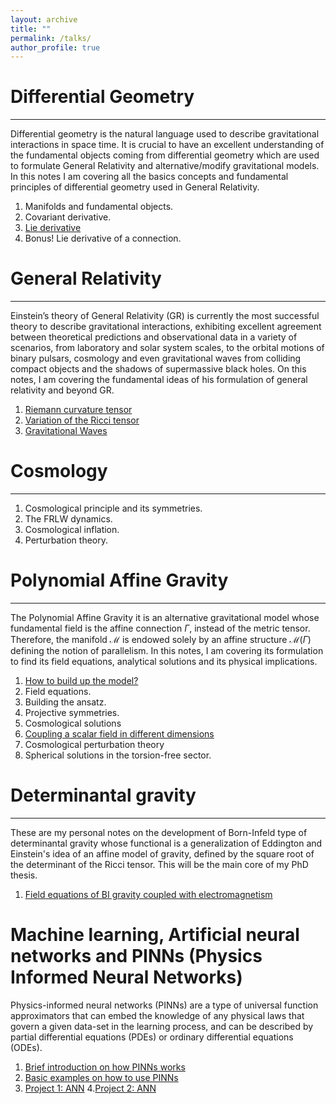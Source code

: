 ```yaml
---
layout: archive
title: ""
permalink: /talks/
author_profile: true
---
```



# Differential Geometry
---
Differential geometry is the natural language used to describe gravitational interactions in space time. It is crucial
to have an excellent understanding of the fundamental objects coming from differential geometry which are used
to formulate General Relativity and alternative/modify gravitational models. In this notes I am covering all the basics
concepts and fundamental principles of differential geometry used in General Relativity.
1. Manifolds and fundamental objects.
2. Covariant derivative.
3. [Lie derivative](/files/Lie_derivative.pdf)
4. Bonus! Lie derivative of a connection.

# General Relativity
---
Einstein’s theory of General Relativity (GR) is currently the most successful theory to describe gravitational interactions, exhibiting excellent agreement between theoretical predictions and observational data in a variety of scenarios, from laboratory and solar system scales, to the orbital motions of binary pulsars, cosmology and even gravitational waves from colliding compact objects and the shadows of supermassive black holes. On this notes, I am covering
the fundamental ideas of his formulation of general relativity and beyond GR.

1. [Riemann curvature tensor](/files/Riemann_Curvature.pdf)
2. [Variation of the Ricci tensor](/files/Variation_Of_The_Ricci_Tensor.pdf)
3. [Gravitational Waves](/files/Gravitational_Waves.pdf)

# Cosmology
---

1. Cosmological principle and its symmetries.
2. The FRLW dynamics.
3. Cosmological inflation.
4. Perturbation theory. 

# Polynomial Affine Gravity
---

The Polynomial Affine Gravity it is an alternative gravitational model whose fundamental field is the affine connection $\Gamma$, instead
of the metric tensor. Therefore, the manifold $\mathcal{M}$ is endowed solely by an affine structure $\mathcal{M}\left(\Gamma\right)$
defining the notion of parallelism. In this notes, I am covering its formulation to find  its field equations, analytical solutions and its
physical implications.

1. [How to build up the model?](/files/Action_PAG_2D.pdf)
2. Field equations.
3. Building the ansatz.
4. Projective symmetries.
5. Cosmological solutions
6. [Coupling a scalar field in different dimensions](/files/Coupling_a_scalar_field.pdf)
7. Cosmological perturbation theory
8. Spherical solutions in the torsion-free sector.

# Determinantal gravity
---

These are my personal notes on the development of Born-Infeld type of determinantal gravity whose functional is a generalization of Eddington and Einstein's idea of an affine model of gravity, defined by the square root of the determinant of the Ricci tensor. This will be the main core of my PhD thesis.

1. [Field equations of BI gravity coupled with electromagnetism](/files/Determinantal_BI.pdf)

# Machine learning, Artificial neural networks and PINNs (Physics Informed Neural Networks)

Physics-informed neural networks (PINNs) are a type of universal function approximators that can embed the knowledge of any physical laws that govern a given data-set in the learning process, and can be described by partial differential equations (PDEs) or ordinary differential equations (ODEs).

1. [Brief introduction on how PINNs works](/files/Introduction_to_PINNs.pdf) 
2. [Basic examples on how to use PINNs](https://github.com/JoseiPG1/PINNs)
3. [Project 1: ANN](https://github.com/JoseiPG1/Neural_Networks_Projects/tree/main/Predicting%20Residential%20EV%20Charging%20Loads%20using%20Neural%20Networks)
4.[Project 2: ANN](https://github.com/JoseiPG1/Neural_Networks_Projects/tree/main/Predicting%20the%20rent%20using%20Neural%20Networks)